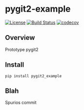# pygit2-example

[![License](https://img.shields.io/badge/License-Apache%202.0-blue.svg)](https://spdx.org/licenses/Apache-2.0)
[![Build Status](https://travis-ci.org/kuwv/pygit2-example.svg?branch=master)](https://travis-ci.org/kuwv/pygit2-example)
[![codecov](https://codecov.io/gh/kuwv/pygit2-example/branch/master/graph/badge.svg)](https://codecov.io/gh/kuwv/pygit2-example)

## Overview

Prototype pygit2

## Install

`pip install pygit2_example`

## Blah

Spurios commit
